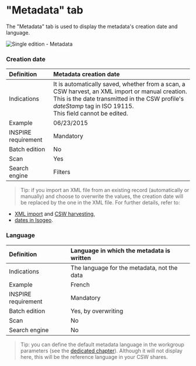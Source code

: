 # "Metadata" tab

The "Metadata" tab is used to display the metadata&apos;s creation date and language.

![Single edition - Metadata](/images/inv_edit_one_metadata.png "Single edition - Metadata tab")

### Creation date

| Definition          | Metadata creation date |
| :------------------ | :------------------------------------------------ |
| Indications         | It is automatically saved, whether from a scan, a CSW harvest, an XML import or manual creation. This is the date transmitted in the CSW profile&apos;s *dateStamp* tag in ISO 19115.<br />This field cannot be edited. |
| Example             | 06/23/2015                    |
| INSPIRE requirement   | Mandatory                   |
| Batch edition     | No                           |
| Scan                | Yes                           |
| Search engine | Filters                       |

> Tip: if you import an XML file from an existing record (automatically or manually) and choose to overwrite the values, the creation date will be replaced by the one in the XML file. For further details, refer to:
* [XML import](/en/features/documentation/md_import.html) and [CSW harvesting](/en/features/csw_client/csw_harvest.html),
* [dates in Isogeo](/en/appendices/different_dates.html).

### Language

| Definition          | Language in which the metadata is written       |
| :------------------ | :------------------------------------------------    |
| Indications         | The language for the metadata, not the data |
| Example             | French                                             |
| INSPIRE requirement   | Mandatory                   |
| Batch edition     | Yes, by overwriting           |
| Scan                | No                           |
| Search engine | No                         |

> Tip: you can define the default metadata language in the workgroup parameters (see the [dedicated chapter](/en/features/admin/group.html#Defining-the-default-metadata-language)). Although it will not display here, this will be the reference language in your CSW shares.
